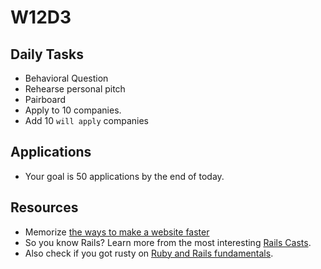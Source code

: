 # W12D3

## Daily Tasks
* Behavioral Question
* Rehearse personal pitch
* Pairboard
* Apply to 10 companies.
* Add 10 `will apply` companies

## Applications
* Your goal is 50 applications by the end of today.

## Resources
* Memorize [the ways to make a website faster][performance-cheat-sheet]
* So you know Rails? Learn more from the most interesting [Rails Casts][rails-casts].
* Also check if you got rusty on [Ruby and Rails fundamentals][rails-review].

[rails-casts]: ../further_readings/rails-casts-of-interest.md
[rails-review]: ../further_readings/review.md
[performance-cheat-sheet]: ../interview-prep/performance-cheat-sheet.md

